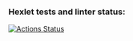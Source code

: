 ### Hexlet tests and linter status:
[![Actions Status](https://github.com/Zinger1988/typescript-project-81/actions/workflows/hexlet-check.yml/badge.svg)](https://github.com/Zinger1988/typescript-project-81/actions)